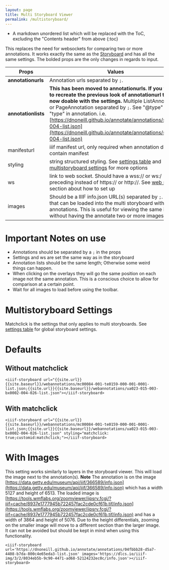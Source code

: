 ```yaml
---
layout: page
title: Multi Storyboard Viewer
permalink: /multistoryboard/
---
```

<style>
code {
  word-wrap: break-word;
  white-space: normal;
}
</style>

* A markdown unordered list which will be replaced with the ToC, excluding the "Contents header" from above
{:toc}

This replaces the need for websockets for comparing two or more annotations. It works exactly the same as the [Storyboard]({{site.baseurl}}/storyboard) and has all the same settings. The bolded props are the only changes in regards to input.

| Props      | Values |
| ----------- | ----------- |
| **annotationurls** | Annotation urls separated by `;`.|
| **annotationlists** | **This has been moved to annotationurls. If you want to recreate the previous look of annotationurl that is now doable with the settings.** Multiple ListAnnotation or PageAnnotation separated by `;`. See "@type" or "type" in annotation. i.e. [https://dnoneill.github.io/annotate/annotations/segins-004-list.json](https://dnoneill.github.io/annotate/annotations/segins-004-list.json) |
| manifesturl | iiif manifest url, only required when annotation does not contain manifest |
| styling | string structured styling. See [settings table](/annona/storyboard/#settings) and [multistoryboard settings](#multistoryboard-additional-settings) for more options |
| ws | link to web socket. Should have a wss:// or ws:/ preceding instead of https:// or http://. See [web sockets](#web-sockets) section about how to set up |
| images | Should be a IIIF info.json URL(s) separated by `;`. Images that can be loaded into the multi storyboard without annotations. This is useful for viewing the same image without having the annotate two or more images. |

# Important Notes on use
 * Annotations should be separated by a `;` in the props
 * Settings and ws are set the same way as in the storyboard
 * Annotation lists should be the same length; Otherwise some weird things can happen.
 * When clicking on the overlays they will go the same position on each image not the same annotation. This is a conscious choice to allow for comparison at a certain point.
 * Wait for all images to load before using the toolbar.

<script src="{{site.url}}{{site.baseurl}}/latest/annona.js"></script>
<link rel="stylesheet" type="text/css" href="{{site.url}}{{site.baseurl}}/latest/annona.css">

# Multistoryboard Settings
Matchclick is the settings that only applies to multi storyboards. See [settings table](/annona/storyboard/#settings) for global storyboard settings.

<script src="{{site.url}}{{site.baseurl}}/tools/js/settings.js"></script>
<annona-settings type="iiifmultistoryboard"></annona-settings> 

# Defaults

## Without matchclick
```
<iiif-storyboard url="{{site.url}}{{site.baseurl}}/webannotations/mc00084-001-te0159-000-001-0001-list.json;{{site.url}}{{site.baseurl}}/webannotations/ua023-015-003-bx0002-004-026-list.json"></iiif-storyboard>
```

<iiif-storyboard url="{{site.url}}{{site.baseurl}}/webannotations/mc00084-001-te0159-000-001-0001-list.json;{{site.url}}{{site.baseurl}}/webannotations/ua023-015-003-bx0002-004-026-list.json"></iiif-storyboard>

## With matchclick
```
<iiif-storyboard url="{{site.url}}{{site.baseurl}}/webannotations/mc00084-001-te0159-000-001-0001-list.json;{{site.url}}{{site.baseurl}}/webannotations/ua023-015-003-bx0002-004-026-list.json" styling="matchclick: true;customid:matchclick;"></iiif-storyboard>
```

<iiif-storyboard url="{{site.url}}{{site.baseurl}}/webannotations/mc00084-001-te0159-000-001-0001-list.json;{{site.url}}{{site.baseurl}}/webannotations/ua023-015-003-bx0002-004-026-list.json" styling="matchclick: true;customid:matchclick;"></iiif-storyboard>

# With Images
This setting works similarly to layers in the storyboard viewer. This will load the image next to the annotation(s). **Note** The annotation is on the image [https://data.getty.edu/museum/api/iiif/366589/info.json](https://data.getty.edu/museum/api/iiif/366589/info.json) which has a width 5127 and height of 6513. The loaded image is [https://tools.wmflabs.org/zoomviewer/iipsrv.fcgi/?iiif=cache/8937e1777945b722457fac2cde0cf61b.tif/info.json](https://tools.wmflabs.org/zoomviewer/iipsrv.fcgi/?iiif=cache/8937e1777945b722457fac2cde0cf61b.tif/info.json) and has a width of 3864 and height of 5076. Due to the height differentials, zooming on the smaller image will move to a different section than the larger image. It can not be avoided but should be kept in mind when using this functionality.

```
<iiif-storyboard url='https://dnoneill.github.io/annotate/annotations/04fbbb28-d5a7-4408-b7da-800c4e65eda3-list.json' images='https://dlcs.io/iiif-img/3/2/8034eb5b-9c90-4471-ad68-52124232ec0c/info.json'></iiif-storyboard>
```

<iiif-storyboard url='https://dnoneill.github.io/annotate/annotations/04fbbb28-d5a7-4408-b7da-800c4e65eda3-list.json' images='https://dlcs.io/iiif-img/3/2/8034eb5b-9c90-4471-ad68-52124232ec0c/info.json'></iiif-storyboard>
